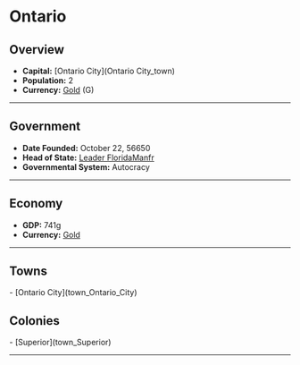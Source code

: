 <!--UNDEDITED FILE, remove this entire line if this file has been edited!-->
# <!--NAME-->Ontario<!--NAME-->

## Overview

- **Capital:** <!--CAPITAL_LINK-->[Ontario City](Ontario City_town)<!--CAPITAL_LINK-->
- **Population:** <!--POPULATION-->2<!--POPULATION-->
- **Currency:** <!--CURRENCY_LINK-->[Gold](Gold_currency)<!--CURRENCY_LINK--> (<!--CURRENCY_ABV-->G<!--CURRENCY_ABV-->)

---

## Government

- **Date Founded:** <!--FOUNDED-->October 22, 56650<!--FOUNDED-->
- **Head of State:** <!--LEADER_TITLE_LINK-->[Leader FloridaManfr](FloridaManfr_user)<!--LEADER_TITLE_LINK-->
- **Governmental System:** <!--GOVERNMENT-->Autocracy<!--GOVERNMENT-->

---

## Economy

- **GDP:** <!--GDP-->741g<!--GDP-->
- **Currency:** <!--CURRENCY_LINK-->[Gold](Gold_currency)<!--CURRENCY_LINK-->

---

## Towns

<!--TOWNS-->- [Ontario City](town_Ontario_City)<!--TOWNS-->

## Colonies

<!--COLONIES-->- [Superior](town_Superior)<!--COLONIES-->

---